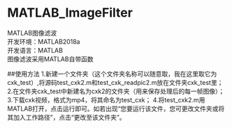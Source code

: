﻿# MATLAB_ImageFilter


MATLAB图像滤波 <br>
开发环境：MATLAB2018a  <br>
开发语言：MATLAB  <br>
图像滤波采用MATLAB自带函数  <br>

##使用方法
1.新建一个文件夹（这个文件夹名称可以随意取，我在这里取它为cxk_test）,将源码test_cxk2.m和test_cxk_readpic2.m放在文件夹cxk_test里；
2.在文件夹cxk_test中新建名为cxk2的文件夹（用来保存处理后的每一帧图像）；
3.下载cxk视频，格式为mp4，将其命名为test_cxk；
4.将test_cxk2.m用MATLAB打开，点击运行即可。如若出现“您要运行该文件，您可更改文件夹或将其加入工作路径”，点击“更改至该文件夹”。
